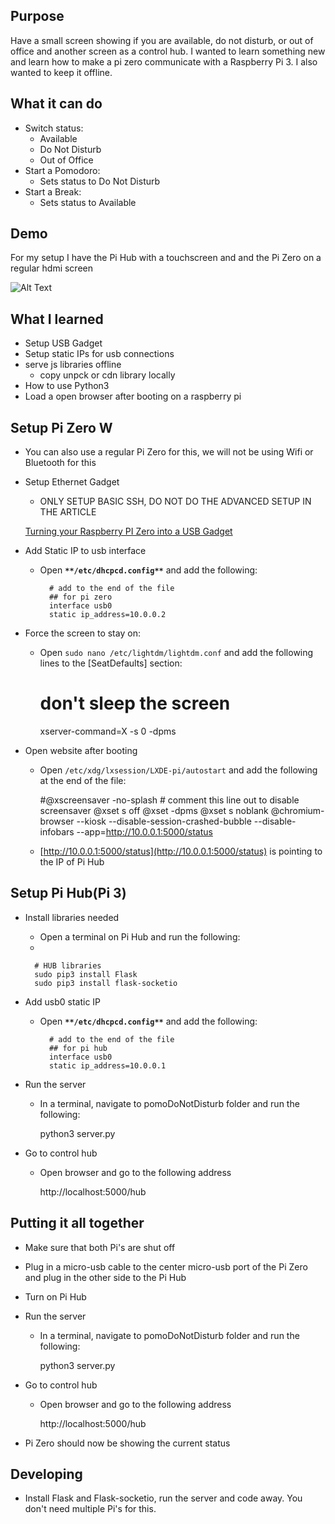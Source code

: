 ## Purpose

Have a small screen showing if you are available, do not disturb, or out of office and another screen as a control hub. I wanted to learn something new and learn how to make a pi zero communicate with a Raspberry Pi 3. I also wanted to keep it offline.

## What it can do

- Switch status:
    - Available
    - Do Not Disturb
    - Out of Office
- Start a Pomodoro:
    - Sets status to Do Not Disturb
- Start a Break:
    - Sets status to Available

## Demo

For my setup I have the Pi Hub with a touchscreen and and the Pi Zero on a regular hdmi screen

![Alt Text](/media/demo.gif)

## What I learned

- Setup USB Gadget
- Setup static IPs for usb connections
- serve js libraries offline
    - copy unpck or cdn library locally
- How to use Python3
- Load a open browser after booting on a raspberry pi

## Setup Pi Zero W

- You can also use a regular Pi Zero for this, we will not be using Wifi or Bluetooth for this
- Setup Ethernet Gadget
    - ONLY SETUP BASIC SSH, DO NOT DO THE ADVANCED SETUP IN THE ARTICLE

    [Turning your Raspberry PI Zero into a USB Gadget](https://learn.adafruit.com/turning-your-raspberry-pi-zero-into-a-usb-gadget/ethernet-gadget)

- Add Static IP to usb interface
    - Open **`**/etc/dhcpcd.config**`**  and add the following:

            # add to the end of the file
            ## for pi zero
            interface usb0
            static ip_address=10.0.0.2
            

- Force the screen to stay on:
    - Open `sudo nano /etc/lightdm/lightdm.conf` and add the following lines to the [SeatDefaults] section:

        # don't sleep the screen
        xserver-command=X -s 0 -dpms

- Open website after booting
    - Open `/etc/xdg/lxsession/LXDE-pi/autostart` and add the following at the end of the file:

        #@xscreensaver -no-splash  # comment this line out to disable screensaver
        @xset s off
        @xset -dpms
        @xset s noblank
        @chromium-browser --kiosk --disable-session-crashed-bubble --disable-infobars --app=http://10.0.0.1:5000/status

    - [http://10.0.0.1:5000/status](http://10.0.0.1:5000/status) is pointing to the IP of Pi Hub

## Setup Pi Hub(Pi 3)

- Install libraries needed
    - Open a terminal on Pi Hub and run the following:
    - 

        # HUB libraries
        sudo pip3 install Flask
        sudo pip3 install flask-socketio

- Add usb0 static IP
    - Open **`**/etc/dhcpcd.config**`**  and add the following:

            # add to the end of the file
            ## for pi hub
            interface usb0
            static ip_address=10.0.0.1
            

- Run the server
    - In a terminal, navigate to pomoDoNotDisturb folder and run the following:

        python3 server.py

- Go to control hub
    - Open browser and go to the following address

        http://localhost:5000/hub

## Putting it all together

- Make sure that both Pi's are shut off
- Plug in a micro-usb cable to the center micro-usb port of the Pi Zero and plug in the other side to the Pi Hub
- Turn on Pi Hub
- Run the server
    - In a terminal, navigate to pomoDoNotDisturb folder and run the following:

        python3 server.py

- Go to control hub
    - Open browser and go to the following address

        http://localhost:5000/hub

- Pi Zero should now be showing the current status

## Developing

- Install Flask and Flask-socketio, run the server and code away. You don't need multiple Pi's for this.